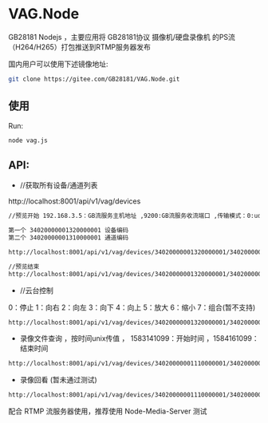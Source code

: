 # VAG.Node

GB28181 Nodejs ，主要应用将 GB28181协议 摄像机/硬盘录像机 的PS流（H264/H265）打包推送到RTMP服务器发布

国内用户可以使用下述镜像地址:

```bash
git clone https://gitee.com/GB28181/VAG.Node.git
```

## 使用

Run:

```bash
node vag.js
```

## API:

+ //获取所有设备/通道列表

http://localhost:8001/api/v1/vag/devices

```bash
//预览开始 192.168.3.5：GB流服务主机地址 ,9200:GB流服务收流端口 ,传输模式：0:udp ,1:tcp背动,2:tcp主动

第一个 34020000001320000001 设备编码
第二个 34020000001310000001 通道编码

http://localhost:8001/api/v1/vag/devices/34020000001320000001/34020000001310000001/realplay/start/192.168.3.5/9200/0

//预览结束
http://localhost:8001/api/v1/vag/devices/34020000001320000001/34020000001310000001/realplay/stop/192.168.3.5/9200/0
```

+ //云台控制

0：停止
1：向右
2：向左
3：向下
4：向上
5：放大
6：缩小
7：组合(暂不支持)

```bash
http://localhost:8001/api/v1/vag/devices/34020000001320000001/34020000001310000001/ptz/0
```

+ 录像文件查询 ，按时间unix传值 ， 1583141099：开始时间 ，1584161099： 结束时间

```bash
http://localhost:8001/api/v1/vag/devices/34020000001110000001/34020000001320000001/recordQuery/1592021099/1592161099
```

+ 录像回看 (暂未通过测试)

```bash
http://localhost:8001/api/v1/vag/devices/34020000001110000001/34020000001320000001/playback/start/1592029748/1592161099/192.168.3.5/9200/0
```
配合 RTMP 流服务器使用，推荐使用 Node-Media-Server 测试
